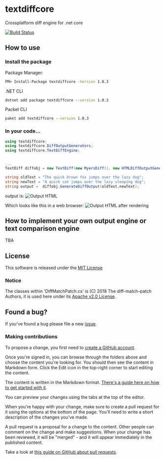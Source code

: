 # textdiffcore

Crossplatform diff engine for .net core

[![Build Status](https://travis-ci.com/thezaza101/textdiffcore.svg?branch=master)](https://travis-ci.com/thezaza101/textdiffcore)


## How to use

### Install the package

Package Manager:
```cmd
PM> Install-Package textdiffcore -Version 1.0.3
```

.NET CLI
```cmd
dotnet add package textdiffcore --version 1.0.3
```

Packet CLI
```cmd
paket add textdiffcore --version 1.0.3
```

### In your code...

```cs
using textdiffcore;
using textdiffcore.DiffOutputGenerators;
using textdiffcore.TextDiffEngine;


...
TextDiff diffobj = new TextDiff(new MyersDiff(), new HTMLDiffOutputGenerator("span", "style", "color:#003300;background-color:#ccff66;","color:#990000;background-color:#ffcc99;text-decoration:line-through;",""));

string oldText = "The quick brown fox jumps over the lazy dog";
string newText = "A quick cat jumps over the lazy sleeping dog";
string output =  diffobj.GenerateDiffOutput(oldText,newText);
```

output is:
![Output HTML](https://raw.githubusercontent.com/thezaza101/textdiffcore/master/docs/HTMLOutput.png)

Which looks like this in a web browser:
![Output HTML after rendering](https://raw.githubusercontent.com/thezaza101/textdiffcore/master/docs/HTMLOutputRender.png)

## How to implement your own output engine or text comparison engine 
TBA

## License

This software is released under the [MIT License](https://raw.githubusercontent.com/thezaza101/textdiffcore/master/LICENSE)

### Notice

The classes within 'DiffMatchPatch.cs' is (C) 2018 The diff-match-patch Authors, it is used here under its [Apache v2.0 License](https://github.com/google/diff-match-patch/blob/master/LICENSE).


## Found a bug?

If you've found a bug please file a new [issue](https://github.com/thezaza101/textdiffcore/issues).

### Making contributions
To propose a change, you first need to [create a GitHub account](https://github.com/join).

Once you're signed in, you can browse through the folders above and choose the content you're looking for. You should then see the content in Markdown form. Click the Edit icon in the top-right corner to start editing the content.

The content is written in the Markdown format. [There's a guide here on how to get started with it](https://guides.github.com/features/mastering-markdown/).

You can preview your changes using the tabs at the top of the editor.

When you're happy with your change, make sure to create a pull request for it using the options at the bottom of the page. You'll need to write a short description of the changes you've made.

A pull request is a proposal for a change to the content. Other people can comment on the change and make suggestions. When your change has been reviewed, it will be "merged" - and it will appear immediately in the published content.

Take a look at [this guide on GitHub about pull requests](https://help.github.com/articles/using-pull-requests/).


